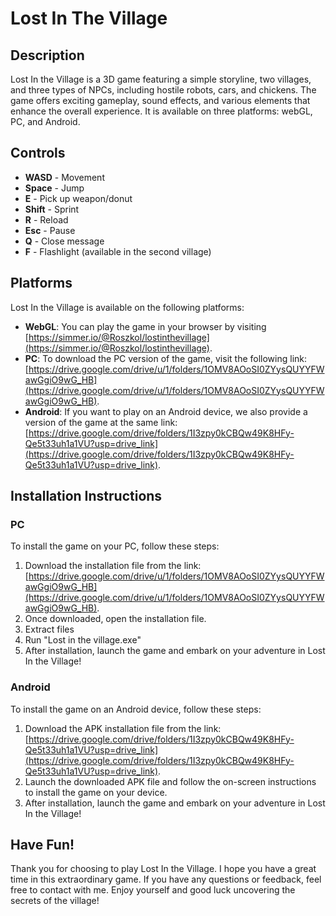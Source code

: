 # Lost In The Village

## Description

Lost In the Village is a 3D game featuring a simple storyline, two villages, and three types of NPCs, including hostile robots, cars, and chickens. The game offers exciting gameplay, sound effects, and various elements that enhance the overall experience. It is available on three platforms: webGL, PC, and Android.

## Controls

- **WASD** - Movement
- **Space** - Jump
- **E** - Pick up weapon/donut
- **Shift** - Sprint
- **R** - Reload
- **Esc** - Pause
- **Q** - Close message
- **F** - Flashlight (available in the second village)

## Platforms

Lost In the Village is available on the following platforms:

- **WebGL**: You can play the game in your browser by visiting [https://simmer.io/@Roszkol/lostinthevillage](https://simmer.io/@Roszkol/lostinthevillage).
- **PC**: To download the PC version of the game, visit the following link: [https://drive.google.com/drive/u/1/folders/1OMV8AOoSI0ZYysQUYYFWawGgiO9wG_HB](https://drive.google.com/drive/u/1/folders/1OMV8AOoSI0ZYysQUYYFWawGgiO9wG_HB).
- **Android**: If you want to play on an Android device, we also provide a version of the game at the same link: [https://drive.google.com/drive/folders/1I3zpy0kCBQw49K8HFy-Qe5t33uh1a1VU?usp=drive_link](https://drive.google.com/drive/folders/1I3zpy0kCBQw49K8HFy-Qe5t33uh1a1VU?usp=drive_link).


## Installation Instructions

### PC

To install the game on your PC, follow these steps:

1. Download the installation file from the link: [https://drive.google.com/drive/u/1/folders/1OMV8AOoSI0ZYysQUYYFWawGgiO9wG_HB](https://drive.google.com/drive/u/1/folders/1OMV8AOoSI0ZYysQUYYFWawGgiO9wG_HB).
2. Once downloaded, open the installation file.
3. Extract files
4. Run "Lost in the village.exe"
5. After installation, launch the game and embark on your adventure in Lost In the Village!

### Android

To install the game on an Android device, follow these steps:

1. Download the APK installation file from the link: [https://drive.google.com/drive/folders/1I3zpy0kCBQw49K8HFy-Qe5t33uh1a1VU?usp=drive_link](https://drive.google.com/drive/folders/1I3zpy0kCBQw49K8HFy-Qe5t33uh1a1VU?usp=drive_link).
2. Launch the downloaded APK file and follow the on-screen instructions to install the game on your device.
3. After installation, launch the game and embark on your adventure in Lost In the Village!


## Have Fun!

Thank you for choosing to play Lost In the Village. I hope you have a great time in this extraordinary game. If you have any questions or feedback, feel free to contact with me. Enjoy yourself and good luck uncovering the secrets of the village!
